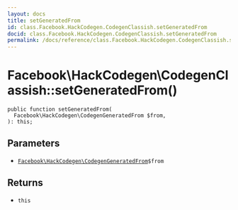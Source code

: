 ```yaml
---
layout: docs
title: setGeneratedFrom
id: class.Facebook.HackCodegen.CodegenClassish.setGeneratedFrom
docid: class.Facebook.HackCodegen.CodegenClassish.setGeneratedFrom
permalink: /docs/reference/class.Facebook.HackCodegen.CodegenClassish.setGeneratedFrom/
---
```

# Facebook\\HackCodegen\\CodegenClassish::setGeneratedFrom()




``` Hack
public function setGeneratedFrom(
  Facebook\HackCodegen\CodegenGeneratedFrom $from,
): this;
```




## Parameters




* [` Facebook\HackCodegen\CodegenGeneratedFrom `](<class.Facebook.HackCodegen.CodegenGeneratedFrom.md>)`` $from ``




## Returns




- ` this `
